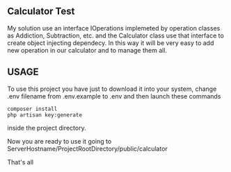 ## Calculator Test
My solution use an interface IOperations implemeted by operation classes as Addiction, Subtraction, etc. and the Calculator class use that interface to create object injecting dependecy. In this way it will be very easy to add new operation in our calculator and to manage them all.

## USAGE
To use this project you have just to download it into your system, change .env filename from .env.example to .env and then launch these commands
```
composer install
php artisan key:generate
```
inside the project directory.

Now you are ready to use it going to ServerHostname/ProjectRootDirectory/public/calculator

That's all
